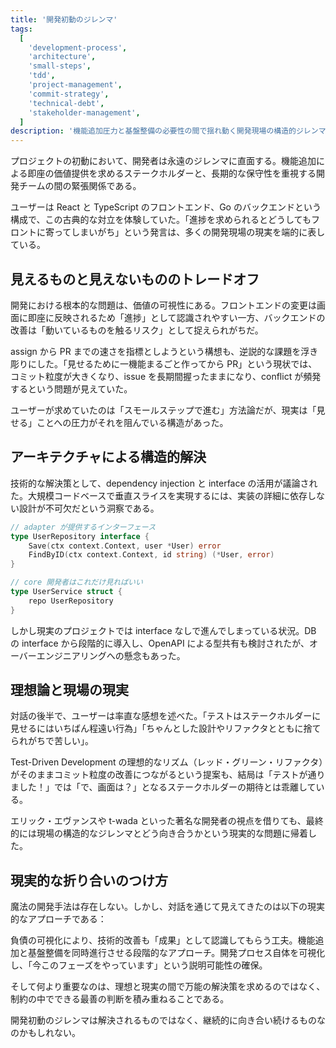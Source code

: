 ```yaml
---
title: '開発初動のジレンマ'
tags:
  [
    'development-process',
    'architecture',
    'small-steps',
    'tdd',
    'project-management',
    'commit-strategy',
    'technical-debt',
    'stakeholder-management',
  ]
description: '機能追加圧力と基盤整備の必要性の間で揺れ動く開発現場の構造的ジレンマと、現実的な折り合いのつけ方を探る'
---
```


プロジェクトの初動において、開発者は永遠のジレンマに直面する。機能追加による即座の価値提供を求めるステークホルダーと、長期的な保守性を重視する開発チームの間の緊張関係である。

ユーザーは React と TypeScript のフロントエンド、Go のバックエンドという構成で、この古典的な対立を体験していた。「進捗を求められるとどうしてもフロントに寄ってしまいがち」という発言は、多くの開発現場の現実を端的に表している。

## 見えるものと見えないもののトレードオフ

開発における根本的な問題は、価値の可視性にある。フロントエンドの変更は画面に即座に反映されるため「進捗」として認識されやすい一方、バックエンドの改善は「動いているものを触るリスク」として捉えられがちだ。

assign から PR までの速さを指標としようという構想も、逆説的な課題を浮き彫りにした。「見せるために一機能まるごと作ってから PR」という現状では、コミット粒度が大きくなり、issue を長期間握ったままになり、conflict が頻発するという問題が見えていた。

ユーザーが求めていたのは「スモールステップで進む」方法論だが、現実は「見せる」ことへの圧力がそれを阻んでいる構造があった。

## アーキテクチャによる構造的解決

技術的な解決策として、dependency injection と interface の活用が議論された。大規模コードベースで垂直スライスを実現するには、実装の詳細に依存しない設計が不可欠だという洞察である。

```go
// adapter が提供するインターフェース
type UserRepository interface {
    Save(ctx context.Context, user *User) error
    FindByID(ctx context.Context, id string) (*User, error)
}

// core 開発者はこれだけ見ればいい
type UserService struct {
    repo UserRepository
}
```

しかし現実のプロジェクトでは interface なしで進んでしまっている状況。DB の interface から段階的に導入し、OpenAPI による型共有も検討されたが、オーバーエンジニアリングへの懸念もあった。

## 理想論と現場の現実

対話の後半で、ユーザーは率直な感想を述べた。「テストはステークホルダーに見せるにはいちばん程遠い行為」「ちゃんとした設計やリファクタとともに捨てられがちで苦しい」。

Test-Driven Development の理想的なリズム（レッド・グリーン・リファクタ）がそのままコミット粒度の改善につながるという提案も、結局は「テストが通りました！」では「で、画面は？」となるステークホルダーの期待とは乖離している。

エリック・エヴァンスや t-wada といった著名な開発者の視点を借りても、最終的には現場の構造的なジレンマとどう向き合うかという現実的な問題に帰着した。

## 現実的な折り合いのつけ方

魔法の開発手法は存在しない。しかし、対話を通じて見えてきたのは以下の現実的なアプローチである：

負債の可視化により、技術的改善も「成果」として認識してもらう工夫。機能追加と基盤整備を同時進行させる段階的なアプローチ。開発プロセス自体を可視化し、「今このフェーズをやっています」という説明可能性の確保。

そして何より重要なのは、理想と現実の間で万能の解決策を求めるのではなく、制約の中でできる最善の判断を積み重ねることである。

開発初動のジレンマは解決されるものではなく、継続的に向き合い続けるものなのかもしれない。
